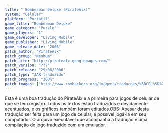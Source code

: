 ```yaml
---
title: " Bomberman Deluxe (PirateAlx)"
system: "Celular"
platform: "Portátil"
game_title: "Bomberman Deluxe"
game_category: "Puzzle"
game_players: "1"
game_developer: "Living Mobile"
game_publisher: "Living Mobile"
game_release_date: "2006"
patch_author: "PirateAlx"
patch_group: "Nenhum"
patch_site: "http://piratealx.googlepages.com/"
patch_version: "???"
patch_release: "29/08/2006"
patch_type: "JAR traduzido"
patch_progress: "100%"
patch_images: ["http://www.romhackers.org/imagens/traducoes/%5BCEL%5D%20Bomberman%20Deluxe%20-%20PirateAlx%20-%201.png","http://www.romhackers.org/imagens/traducoes/%5BCEL%5D%20Bomberman%20Deluxe%20-%20PirateAlx%20-%202.png","http://www.romhackers.org/imagens/traducoes/%5BCEL%5D%20Bomberman%20Deluxe%20-%20PirateAlx%20-%203.png"]
---
```

Esta é uma boa tradução do PirateAlx e a primeira para jogos de celular de que se tem registro. Todos os textos estão traduzidos e devidamente acentuados, e os gráficos também foram editados.OBS: Apesar desta tradução ser feita para um jogo de celular, é possível jogá-la em seu computador. O arquivo executável que acompanha a tradução é uma compilação do jogo traduzido com um emulador.